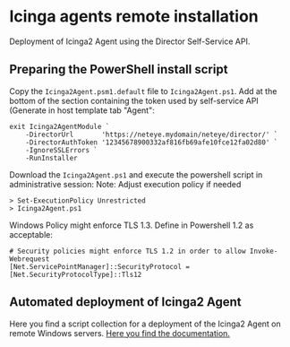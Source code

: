 # Icinga agents remote installation

Deployment of Icinga2 Agent using the Director Self-Service API.

## Preparing the PowerShell install script

Copy the `Icinga2Agent.psm1.default` file to `Icinga2Agent.ps1`.
Add at the bottom of the section containing the token used by self-service API (Generate in host template tab "Agent":

```
exit Icinga2AgentModule `
    -DirectorUrl       'https://neteye.mydomain/neteye/director/' `
    -DirectorAuthToken '12345678900332af816fb69afe10fce12fa02d80' `
    -IgnoreSSLErrors `
    -RunInstaller
```

Download the `Icinga2Agent.ps1` and execute the powershell script in administrative session:
Note: Adjust execution policy if needed

```
> Set-ExecutionPolicy Unrestricted
> Icinga2Agent.ps1
```

Windows Policy might enforce TLS 1.3. Define in Powershell 1.2 as acceptable:
```
# Security policies might enforce TLS 1.2 in order to allow Invoke-Webrequest
[Net.ServicePointManager]::SecurityProtocol = [Net.SecurityProtocolType]::Tls12
```

## Automated deployment of Icinga2 Agent

Here you find a script collection for a deployment of the Icinga2 Agent on remote Windows servers. [Here you find the documentation.](./deploy_Icinga_agents_remotely.pdf)

